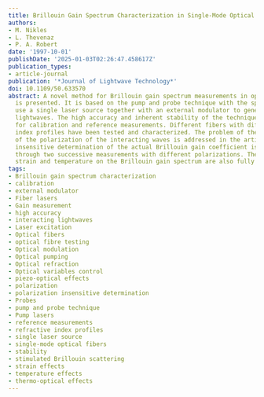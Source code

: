```yaml
---
title: Brillouin Gain Spectrum Characterization in Single-Mode Optical Fibers
authors:
- M. Nikles
- L. Thevenaz
- P. A. Robert
date: '1997-10-01'
publishDate: '2025-01-03T02:26:47.458617Z'
publication_types:
- article-journal
publication: '*Journal of Lightwave Technology*'
doi: 10.1109/50.633570
abstract: A novel method for Brillouin gain spectrum measurements in optical fibers
  is presented. It is based on the pump and probe technique with the specificity to
  use a single laser source together with an external modulator to generate the interacting
  lightwaves. The high accuracy and inherent stability of the technique makes it suitable
  for calibration and reference measurements. Different fibers with different refractive
  index profiles have been tested and characterized. The problem of the evolution
  of the polarization of the interacting waves is addressed in the article and a polarization
  insensitive determination of the actual Brillouin gain coefficient is made possible
  through two successive measurements with different polarizations. The effects of
  strain and temperature on the Brillouin gain spectrum are also fully characterized.
tags:
- Brillouin gain spectrum characterization
- calibration
- external modulator
- Fiber lasers
- Gain measurement
- high accuracy
- interacting lightwaves
- Laser excitation
- Optical fibers
- optical fibre testing
- Optical modulation
- Optical pumping
- Optical refraction
- Optical variables control
- piezo-optical effects
- polarization
- polarization insensitive determination
- Probes
- pump and probe technique
- Pump lasers
- reference measurements
- refractive index profiles
- single laser source
- single-mode optical fibers
- stability
- stimulated Brillouin scattering
- strain effects
- temperature effects
- thermo-optical effects
---
```

